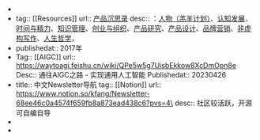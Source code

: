 -
- tag:: [[Resources]] 
  url:: [产品沉思录]( https://pmthinking.com/) 
  desc::  ：[人物（羔羊计划）](https://pmthinking.com/#block-06d7c6578209412280ad4d77b40bc306)、[认知发展](https://pmthinking.com/#block-ddef6056e8084b88ae436b19b7dd2883)、[时间与精力](https://pmthinking.com/#block-b1bad4231b4148bda12149f0ca8a9960)、[知识管理](https://pmthinking.com/#block-0cb1b44bd9d84254bc5478eafb9d18fe)、[创业与组织](https://pmthinking.com/#block-3567da91975c41539a727b7e6cf84606)、[产品研究](https://pmthinking.com/#block-a087c884fe3240189fc3123eb90eae67)、[产品设计](https://pmthinking.com/#block-0bf55c06467f4f28b7668aeb66215946)、[品牌营销](https://pmthinking.com/#block-0abcb958758343bdacd00c8ecde2e9f8)、[非虚构写作](https://pmthinking.com/#block-0fcd39f13b674252bd4f3479c45a3cf8)、[人生哲学](https://pmthinking.com/#block-9f0c72c4d4e14b1b91df803e4c34dbdd)，
- publishedat:: 2017年
- Tag:: [[AIGC]]
  url:: https://waytoagi.feishu.cn/wiki/QPe5w5g7UisbEkkow8XcDmOpn8e
  Desc:: 通往AIGC之路 - 实现通用人工智能
  Publishedat::  20230426
- title:: 中文Newsletter导航
  tag:: [[Notion]]
  url:: https://www.notion.so/kfang/Newsletter-68ee46c0a4574f659fb8a873ead438c6?pvs=4\
  desc:: 社区较活跃，开源可自编自导
-
-
